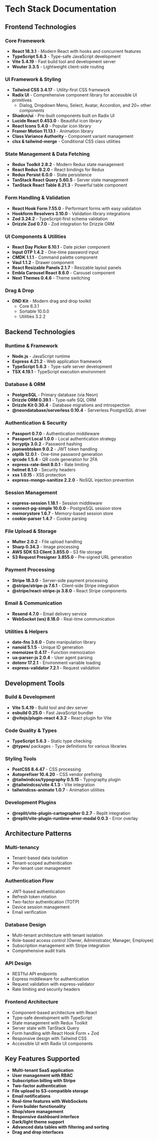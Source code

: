 # Tech Stack Documentation

## Frontend Technologies

### Core Framework
- **React 18.3.1** - Modern React with hooks and concurrent features
- **TypeScript 5.6.3** - Type-safe JavaScript development
- **Vite 5.4.19** - Fast build tool and development server
- **Wouter 3.3.5** - Lightweight client-side routing

### UI Framework & Styling
- **Tailwind CSS 3.4.17** - Utility-first CSS framework
- **Radix UI** - Comprehensive component library for accessible UI primitives
  - Dialog, Dropdown Menu, Select, Avatar, Accordion, and 20+ other components
- **Shadcn/ui** - Pre-built components built on Radix UI
- **Lucide React 0.453.0** - Beautiful icon library
- **React Icons 5.4.0** - Popular icon library
- **Framer Motion 11.13.1** - Animation library
- **Class Variance Authority** - Component variant management
- **clsx & tailwind-merge** - Conditional CSS class utilities

### State Management & Data Fetching
- **Redux Toolkit 2.8.2** - Modern Redux state management
- **React Redux 9.2.0** - React bindings for Redux
- **Redux Persist 6.0.0** - State persistence
- **TanStack React Query 5.60.5** - Server state management
- **TanStack React Table 8.21.3** - Powerful table component

### Form Handling & Validation
- **React Hook Form 7.55.0** - Performant forms with easy validation
- **Hookform Resolvers 3.10.0** - Validation library integrations
- **Zod 3.24.2** - TypeScript-first schema validation
- **Drizzle Zod 0.7.0** - Zod integration for Drizzle ORM

### UI Components & Utilities
- **React Day Picker 8.10.1** - Date picker component
- **Input OTP 1.4.2** - One-time password input
- **CMDK 1.1.1** - Command palette component
- **Vaul 1.1.2** - Drawer component
- **React Resizable Panels 2.1.7** - Resizable layout panels
- **Embla Carousel React 8.6.0** - Carousel component
- **Next Themes 0.4.6** - Theme switching

### Drag & Drop
- **DND Kit** - Modern drag and drop toolkit
  - Core 6.3.1
  - Sortable 10.0.0
  - Utilities 3.2.2

## Backend Technologies

### Runtime & Framework
- **Node.js** - JavaScript runtime
- **Express 4.21.2** - Web application framework
- **TypeScript 5.6.3** - Type-safe server development
- **TSX 4.19.1** - TypeScript execution environment

### Database & ORM
- **PostgreSQL** - Primary database (via Neon)
- **Drizzle ORM 0.39.1** - Type-safe SQL ORM
- **Drizzle Kit 0.30.4** - Database migrations and introspection
- **@neondatabase/serverless 0.10.4** - Serverless PostgreSQL driver

### Authentication & Security
- **Passport 0.7.0** - Authentication middleware
- **Passport Local 1.0.0** - Local authentication strategy
- **bcryptjs 3.0.2** - Password hashing
- **jsonwebtoken 9.0.2** - JWT token handling
- **otplib 12.0.1** - One-time password generation
- **qrcode 1.5.4** - QR code generation for 2FA
- **express-rate-limit 8.0.1** - Rate limiting
- **helmet 8.1.0** - Security headers
- **xss 1.0.15** - XSS protection
- **express-mongo-sanitize 2.2.0** - NoSQL injection prevention

### Session Management
- **express-session 1.18.1** - Session middleware
- **connect-pg-simple 10.0.0** - PostgreSQL session store
- **memorystore 1.6.7** - Memory-based session store
- **cookie-parser 1.4.7** - Cookie parsing

### File Upload & Storage
- **Multer 2.0.2** - File upload handling
- **Sharp 0.34.3** - Image processing
- **AWS SDK S3 Client 3.855.0** - S3 file storage
- **S3 Request Presigner 3.855.0** - Pre-signed URL generation

### Payment Processing
- **Stripe 18.3.0** - Server-side payment processing
- **@stripe/stripe-js 7.6.1** - Client-side Stripe integration
- **@stripe/react-stripe-js 3.8.0** - React Stripe components

### Email & Communication
- **Resend 4.7.0** - Email delivery service
- **WebSocket (ws) 8.18.0** - Real-time communication

### Utilities & Helpers
- **date-fns 3.6.0** - Date manipulation library
- **nanoid 5.1.5** - Unique ID generation
- **memoizee 0.4.17** - Function memoization
- **ua-parser-js 2.0.4** - User agent parsing
- **dotenv 17.2.1** - Environment variable loading
- **express-validator 7.2.1** - Request validation

## Development Tools

### Build & Development
- **Vite 5.4.19** - Build tool and dev server
- **esbuild 0.25.0** - Fast JavaScript bundler
- **@vitejs/plugin-react 4.3.2** - React plugin for Vite

### Code Quality & Types
- **TypeScript 5.6.3** - Static type checking
- **@types/** packages - Type definitions for various libraries

### Styling Tools
- **PostCSS 8.4.47** - CSS processing
- **Autoprefixer 10.4.20** - CSS vendor prefixing
- **@tailwindcss/typography 0.5.15** - Typography plugin
- **@tailwindcss/vite 4.1.3** - Vite integration
- **tailwindcss-animate 1.0.7** - Animation utilities

### Development Plugins
- **@replit/vite-plugin-cartographer 0.2.7** - Replit integration
- **@replit/vite-plugin-runtime-error-modal 0.0.3** - Error overlay

## Architecture Patterns

### Multi-tenancy
- Tenant-based data isolation
- Tenant-scoped authentication
- Per-tenant user management

### Authentication Flow
- JWT-based authentication
- Refresh token rotation
- Two-factor authentication (TOTP)
- Device session management
- Email verification

### Database Design
- Multi-tenant architecture with tenant isolation
- Role-based access control (Owner, Administrator, Manager, Employee)
- Subscription management with Stripe integration
- Comprehensive audit trails

### API Design
- RESTful API endpoints
- Express middleware for authentication
- Request validation with express-validator
- Rate limiting and security headers

### Frontend Architecture
- Component-based architecture with React
- Type-safe development with TypeScript
- State management with Redux Toolkit
- Server state with TanStack Query
- Form handling with React Hook Form + Zod
- Responsive design with Tailwind CSS
- Accessible UI with Radix UI components

## Key Features Supported

- **Multi-tenant SaaS application**
- **User management with RBAC**
- **Subscription billing with Stripe**
- **Two-factor authentication**
- **File upload to S3-compatible storage**
- **Email notifications**
- **Real-time features with WebSockets**
- **Form builder functionality**
- **Shop/store management**
- **Responsive dashboard interface**
- **Dark/light theme support**
- **Advanced data tables with filtering and sorting**
- **Drag and drop interfaces**